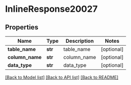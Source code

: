 # InlineResponse20027

## Properties
Name | Type | Description | Notes
------------ | ------------- | ------------- | -------------
**table_name** | **str** | table_name | [optional] 
**column_name** | **str** | column_name | [optional] 
**data_type** | **str** | data_type | [optional] 

[[Back to Model list]](../README.md#documentation-for-models) [[Back to API list]](../README.md#documentation-for-api-endpoints) [[Back to README]](../README.md)


